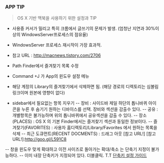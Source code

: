### APP TIP
> OS X 기반 맥북을 사용하기 위한 설정과 TIP

- 사용중 커서가 밀리고 특히 크롬에서 글쓰기의 문제가 발생. (엄청난 지연과 30%이상의 WindowsServer프로세스의 점유율)
- WindowsServer 프로세스 재시작이 가장 효과적. 
- 참고 URL : http://macnews.tistory.com/2706

- Path Finder에서 즐겨찾기 목록 수정
- Command +J 가 App의 윈도우 설정 메뉴
- 해당 계정의 Library의 즐겨찾기에서 삭제하면 됨. (해당 경로의 디렉토리는 심볼림링크이며 원본에 영향이 없다)

- sidebar에서 필요없는 항목 지우기
-- 장비 : 사이드바 제일 하단의 톱니바퀴 아이콘을 누른 후 숨기기 원하는 디바이스를 선택. 장비와 섹션을 감출수 있다.
-- 공유 : 개별항목은 불가능하며 위의 톱니바퀴에서 공유섹션을 감출 수 있다.
-- 장소(PLACES) : OS X 의 기본 Finder에서는 즐겨찾기 섹션과 동일한 정보이다. 
-- 즐겨찾기(FAVORITES) : 사용자 홈디렉토리/Library/Favorites 에서 원하는 목록을 삭제
-- 최근 도큐먼트(RECENT DOCMENTS) : 드래그 아웃
[참고 URL!]
[참고 URL!]:http://goo.gl/L591C8

-- 창을 윈도우 맞게 확대하고 이전 사이즈로 돌아가는 확대/축소 는 단축기 지정이 불가능하다.
-- 이미 내장 단축키가 지정되어 있다. 더블클릭. T.T
  [단축키 설정 가이드](http://goo.gl/VD2vYt "패스파인더단축키 설정법입니다.")






